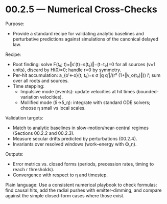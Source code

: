 # 00.2.5 — Numerical Cross-Checks

Purpose:
- Provide a standard recipe for validating analytic baselines and perturbative predictions against simulations of the canonical delayed law.

Recipe:
- Root finding: solve F(t₀; t)=‖s′(t)−s(t₀)‖−(t−t₀)=0 for all sources (v=1 units), discard by H(0)=0; handle r=0 by symmetry.
- Per-hit accumulation: a_{o′←o}(t; t₀)=κ σ |q q′|/(r² (1+‖v_o(t₀)‖)) r̂; sum over all roots and sources.
- Time stepping:
  - Impulsive mode (events): update velocities at hit times (bounded-variation velocities).
  - Mollified mode (δ→δ_η): integrate with standard ODE solvers; choose η small vs local scales.

Validation targets:
- Match to analytic baselines in slow-motion/near-central regimes (Sections 00.2.2 and 00.2.3).
- Measure secular drifts predicted by perturbations (00.2.4).
- Invariants over resolved windows (work–energy with Φ_η).

Outputs:
- Error metrics vs. closed forms (periods, precession rates, timing to reach r thresholds).
- Convergence with respect to η and timestep.

Plain language: Use a consistent numerical playbook to check formulas: find causal hits, add the radial pushes with emitter-dimming, and compare against the simple closed-form cases where those exist.

